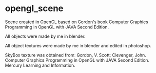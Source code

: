 # opengl_scene

Scene created in OpenGL based on Gordon's book Computer Graphics Programming in OpenGL with JAVA Second Edition. 

All objects were made by me in blender.

All object textures were made by me in blender and edited in photoshop.

SkyBox texture was obtained from:
Gordon, V. Scott; Clevenger, John. Computer Graphics Programming in OpenGL with JAVA Second Edition. Mercury Learning and Information.


